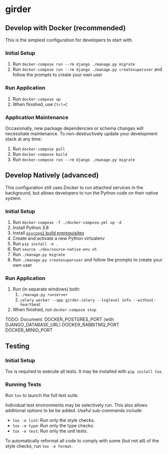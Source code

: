 # girder

## Develop with Docker (recommended)

This is the simplest configuration for developers to start with.
### Initial Setup
1. Run `docker-compose run --rm django ./manage.py migrate`
2. Run `docker-compose run --rm django ./manage.py createsuperuser` and follow the prompts to create your own user

### Run Application
1. Run `docker-compose up`
2. When finished, use `Ctrl+C`

### Application Maintenance
Occasionally, new package dependencies or schema changes will necessitate
maintenance. To non-destructively update your development stack at any time:
1. Run `docker-compose pull`
2. Run `docker-compose build`
3. Run `docker-compose run --rm django ./manage.py migrate`

## Develop Natively (advanced)
This configuration still uses Docker to run attached services in the background,
but allows developers to run the Python code on their native system.

### Initial Setup
1. Run `docker-compose -f ./docker-compose.yml up -d`
2. Install Python 3.8
3. Install [`psycopg2` build prerequisites](https://www.psycopg.org/docs/install.html#build-prerequisites)
4. Create and activate a new Python virtualenv
5. Run `pip install -e .`
6. Run `source ./dev/source-native-env.sh`
7. Run `./manage.py migrate`
8. Run `./manage.py createsuperuser` and follow the prompts to create your own user

### Run Application
1. Run (in separate windows) both:
   1. `./manage.py runserver`
   2. `celery worker --app girder.celery --loglevel info --without-heartbeat`
2. When finished, run `docker-compose stop`


TODO: Document:
  DOCKER_POSTGRES_PORT (with DJANGO_DATABASE_URL)
  DOCKER_RABBITMQ_PORT
  DOCKER_MINIO_PORT


## Testing
### Initial Setup
Tox is required to execute all tests.
It may be installed with `pip install tox`.

### Running Tests
Run `tox` to launch the full test suite.

Individual test environments may be selectively run.
This also allows additional options to be be added.
Useful sub-commands include:
* `tox -e lint`: Run only the style checks.
* `tox -e type`: Run only the type checks.
* `tox -e test`: Run only the unit tests.

To automatically reformat all code to comply with
some (but not all) of the style checks, run `tox -e format`.
